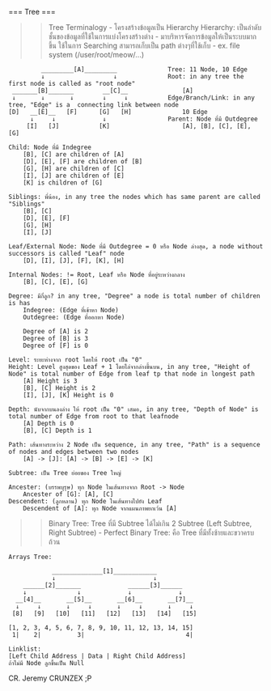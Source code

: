 === Tree ===
>> Tree Terminalogy
    - โครงสร้างข้อมูลเป็น Hierarchy
        Hierarchy: เป็นลำดับชั้นของข้อมูลที่ใช้ในการแบ่งโครงสร้างต่าง
    - มาบริหารจัดการข้อมูลให้เป็นระบบมากขึ้น ใช้ในการ Searching สามารถเก็บเป็น path ต่างๆที่ใช้เก็บ 
    - ex. file system (/user/root/meow/...)


             _________[A]_________              Tree: 11 Node, 10 Edge
             ↓                   ↓              Root: in any tree the first node is called as "root node"
     _______[B]_______        __[C]__               [A]       
     ↓       ↓       ↓        ↓     ↓           Edge/Branch/Link: in any tree, "Edge" is a  connecting link between node           
    [D]   __[E]__   [F]      [G]   [H]              10 Edge
          ↓     ↓             ↓                 Parent: Node ที่มี Outdegree
         [I]   [J]           [K]                    [A], [B], [C], [E], [G]

    Child: Node ที่มี Indegree
        [B], [C] are children of [A]
        [D], [E], [F] are children of [B]
        [G], [H] are children of [C]
        [I], [J] are children of [E]
        [K] is children of [G]

    Siblings: พี่น้อง, in any tree the nodes which has same parent are called "Siblings"
        [B], [C]
        [D], [E], [F]
        [G], [H]
        [I], [J]

    Leaf/External Node: Node ที่มี Outdegree = 0 หรือ Node ล่างสุด, a node without successors is called "Leaf" node
        [D], [I], [J], [F], [K], [H]

    Internal Nodes: != Root, Leaf หรือ Node ที่อยู่ระหว่างกลาง
        [B], [C], [E], [G]

    Degree: มีกี่ลูก? in any tree, "Degree" a node is total number of children is has
        Indegree: (Edge ที่เข้าหา Node)
        Outdegree: (Edge ที่ออกหา Node)

        Degree of [A] is 2
        Degree of [B] is 3
        Degree of [F] is 0

    Level: ระยะห่างจาก root โดยให้ root เป็น "0"
    Height: Level สูงสุดของ Leaf + 1 โดยไล่จากล่างขี้นบน, in any tree, "Height of Node" is total number of Edge from leaf tp that node in longest path
        [A] Height is 3
        [B], [C] Height is 2
        [I], [J], [K] Height is 0

    Depth: นับจากบนลงล่าง ให้ root เป็น "0" เสมอ, in any tree, "Depth of Node" is total number of Edge from root to that leafnode
        [A] Depth is 0
        [B], [C] Depth is 1

    Path: เส้นทางระหว่าง 2 Node เป็น sequence, in any tree, "Path" is a sequence of nodes and edges between two nodes
        [A] -> [J]: [A] -> [B] -> [E] -> [K]

    Subtree: เป็น Tree ย่อยของ Tree ใหญ่

    Ancester: (บรรพบุรุษ) ทุก Node ในเส้นทางจาก Root -> Node
        Ancester of [G]: [A], [C]
    Descendent: (ลูกหลาน) ทุก Node ในเส้นทางไปยัง Leaf
        Descendent of [A]: ทุก Node จากแผนภาพยกเว้น [A]


>> Binary Tree: Tree ที่มี Subtree ได้ไม่เกิน 2 Subtree (Left Subtree, Right Subtree)
    - Perfect Binary Tree: คือ Tree ที่มีทั้งซ้ายและขวาครบถ้วน

    Arrays Tree: 

                ______________[1]____________
                ↓                           ↓
        ______[2]_______             ______[3]______
        ↓              ↓             ↓             ↓
      __[4]__       __[5]__       __[6]__       __[7]__
      ↓     ↓       ↓     ↓       ↓     ↓       ↓     ↓
     [8]   [9]   [10]   [11]   [12]   [13]   [14]   [15]

    [1, 2, 3, 4, 5, 6, 7, 8, 9, 10, 11, 12, 13, 14, 15]
     1|    2|          3|                            4|

    Linklist: 
    [Left Child Address | Data | Right Child Address]
    ถ้าไม่มี Node ลูกขึ้นเป็น Null


CR. Jeremy CRUNZEX ;P